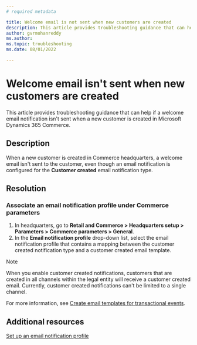 ```yaml
---
# required metadata

title: Welcome email is not sent when new customers are created
description: This article provides troubleshooting guidance that can help if a welcome email notification isn't sent when a new customer is created in Microsoft Dynamics 365 Commerce.
author: gvrmohanreddy
ms.author:
ms.topic: troubleshooting
ms.date: 08/01/2022

---
```


# Welcome email isn't sent when new customers are created

This article provides troubleshooting guidance that can help if a welcome email notification isn't sent when a new customer is created in Microsoft Dynamics 365 Commerce.

## Description

When a new customer is created in Commerce headquarters, a welcome email isn't sent to the customer, even though an email notification is configured for the **Customer created** email notification type.

## Resolution

### Associate an email notification profile under Commerce parameters

1. In headquarters, go to **Retail and Commerce \> Headquarters setup \> Parameters \> Commerce parameters \> General**.
2. In the **Email notification profile** drop-down list, select the email notification profile that contains a mapping between the customer created notification type and a customer created email template.  

> [!NOTE] 
> When you enable customer created notifications, customers that are created in all channels within the legal entity will receive a customer created email. Currently, customer created notifications can't be limited to a single channel.

For more information, see [Create email templates for transactional events](/dynamics365/commerce/email-templates-transactions.md). 

## Additional resources

[Set up an email notification profile](/dynamics365/commerce/email-notification-profiles)
